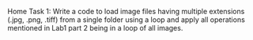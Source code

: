 Home Task 1: Write a code to load image files having multiple extensions (.jpg, .png, .tiff) from a single folder using a loop and apply all operations mentioned in Lab1 part 2 being in a loop of all images.
